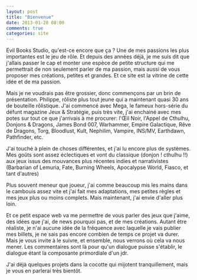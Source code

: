 ```yaml
---
layout: post
title: "Bienvenue"
date: 2013-01-28 08:00
comments: true
categories: site
---
```


Evil Books Studio, qu'est-ce encore que ça ? Une de mes passions les plus importantes est le jeu de rôle. Et depuis des années déjà, je me suis dit que j'allais passer le cap et monter une espèce de petite structure qui me permettrait de non seulement parler de ma passion, mais aussi de vous proposer mes créations, petites et grandes. Et ce site est la vitrine de cette idée et de ma passion.

<!-- more -->


Mais je ne voudrais pas être grossier, donc commençons par un brin de présentation. Philippe, rôliste plus tout jeune qui a maintenant quasi 30 ans de bouteille rôlistique. J'ai commencé avec Mega, le fameux hors-série du défunt magazine Jeux &amp; Stratégie, puis très vite, j'ai enchainé avec mes potes sur tout ce que j'arrivais à me procurer: l'Œil Noir, l'Appel de Cthulhu, Donjons &amp; Dragons, James Bond 007, Warhammer, Empire Galactique, Rêve de Dragons, Torg, Bloodlust, Kult, Nephilim, Vampire, INS/MV, Earthdawn, Pathfinder, etc.

J'ai touché à plein de choses différentes, et j'ai lu encore plus de systèmes. Mes goûts sont assez éclectiques et vont du classique (donjon ! cthulhu !!) aux jeux issus des mouvances plus récentes indies et narrativistes (Barbarian of Lemuria, Fate, Burning Wheels, Apocalypse World, Fiasco, et tant d'autres)

Plus souvent meneur que joueur, j'ai comme beaucoup mis les mains dans le cambouis assez vite et j'ai fait mes adaptations, mes petites règles et mes jeux plus ou moins complets. Mais maintenant, j'ai envie d'aller plus loin. 

Et ce petit espace web va me permettre de vous parler des jeux que j'aime, des idées que j'ai, de news pourquoi pas, et de mes créations. Autant être réaliste, je n'ai aucune idée de la fréquence avec laquelle je vais publier mes billets, je ne sais pas encore combien de temps ce projet va durer. Mais je vous invite à le suivre, et ensemble, nous verrons où cela va nous mener. Les commentaires sont là pour qu'un dialogue puisse s'établir, le dialogue étant la composante primordiale d'un jdr.

J'ai déjà quelques projets dans la cocotte qui mijotent tranquillement, mais je vous en parlerai très bientôt.
